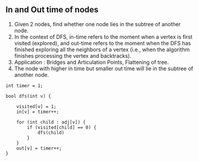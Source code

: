 ## In and Out time of nodes

1. Given 2 nodes, find whether one node lies in the subtree of another node. 
2. In the context of DFS, in-time refers to the moment when a vertex is first visited (explored), and out-time refers to the moment when the DFS has finished exploring all the neighbors of a vertex (i.e., when the algorithm finishes processing the vertex and backtracks).
3. Application : Bridges and Articulation Points, Flattening of tree.
4. The node with higher in time but smaller out time will lie in the subtree of another node. 
```
int timer = 1;

bool dfs(int v) {
    
    visited[v] = 1;
    in[v] = timer++;
    
    for (int child : adj[v]) {
        if (visited[child] == 0) {
            dfs(child)
        }
    }
    out[v] = timer++;
}
```
